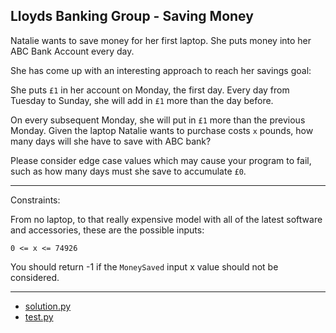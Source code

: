 ## Lloyds Banking Group - Saving Money

Natalie wants to save money for her first laptop. She puts money into her ABC Bank Account every day.

She has come up with an interesting approach to reach her savings goal:

She puts `£1` in her account on Monday, the first day. Every day from Tuesday to Sunday, she will add in `£1` more than the day before.

On every subsequent Monday, she will put in `£1` more than the previous Monday.
Given the laptop Natalie wants to purchase costs `x` pounds, how many days will she have to save with ABC bank?

Please consider edge case values which may cause your program to fail, such as how many days must she save to accumulate `£0`.

---

Constraints:

From no laptop, to that really expensive model with all of the latest software and accessories, these are the possible inputs:

`0 <= x <= 74926`

You should return -1 if the `MoneySaved` input x value should not be considered.

---
- [solution.py](https://github.com/rawat9/showcode-challenges/blob/main/src/lloyds_saving_money/solution.py)
- [test.py](https://github.com/rawat9/showcode-challenges/blob/main/tests/test_lloyds_saving_money.py)
